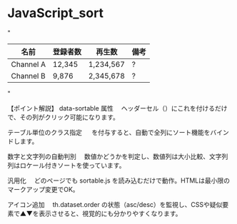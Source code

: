 # JavaScript_sort

"<table class="table table-striped sortable">
    <thead>
      <tr>
        <th data-sortable>名前</th>
        <th data-sortable>登録者数</th>
        <th data-sortable>再生数</th>
        <th>備考</th>
      </tr>
    </thead>
    <tbody>
      <tr><td>Channel A</td><td>12,345</td><td>1,234,567</td><td>?</td></tr>
      <tr><td>Channel B</td><td> 9,876</td><td>2,345,678</td><td>?</td></tr>
      <!-- ... -->
    </tbody>
</table>
<script src="sortable.js"></script>"


【ポイント解説】
data-sortable 属性
　ヘッダーセル（<th>）にこれを付けるだけで、その列がクリック可能になります。

テーブル単位のクラス指定
　<table class="sortable"> を付与すると、自動で全列にソート機能をバインドします。

数字と文字列の自動判別
　数値かどうかを判定し、数値列は大小比較、文字列列はロケール付きソートを使っています。

汎用化
　どのページでも sortable.js を読み込むだけで動作。HTMLは最小限のマークアップ変更でOK。

アイコン追加
　th.dataset.order の状態（asc/desc）を監視し、CSSや疑似要素で▲▼を表示させると、視覚的にも分かりやすくなります。
